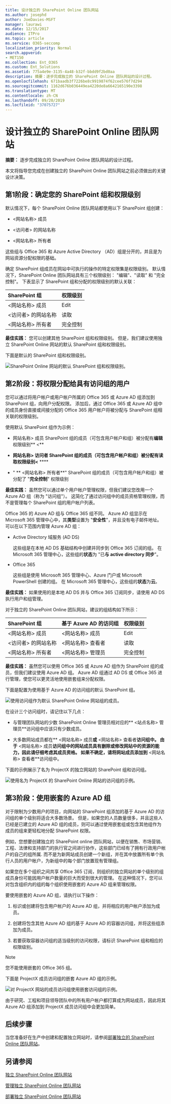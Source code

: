 ```yaml
---
title: 设计独立的 SharePoint Online 团队网站
ms.author: josephd
author: JoeDavies-MSFT
manager: laurawi
ms.date: 12/15/2017
audience: ITPro
ms.topic: article
ms.service: O365-seccomp
localization_priority: Normal
search.appverid:
- MET150
ms.collection: Ent_O365
ms.custom: Ent_Solutions
ms.assetid: 775a4e9e-3135-4a48-b32f-bbdd9f2bd0aa
description: 摘要：逐步完成独立的 SharePoint Online 团队网站的设计过程。
ms.openlocfilehash: 671baadb3f7226be8c9919874f62cee576f7d294
ms.sourcegitcommit: 1162d676b036449ea4220de8a6642165190e3398
ms.translationtype: MT
ms.contentlocale: zh-CN
ms.lasthandoff: 09/20/2019
ms.locfileid: "37075727"
---
```

# <a name="design-an-isolated-sharepoint-online-team-site"></a>设计独立的 SharePoint Online 团队网站

 **摘要：** 逐步完成独立的 SharePoint Online 团队网站的设计过程。
  
本文将指导您完成在创建独立的 SharePoint Online 团队网站之前必须做出的关键设计决策。
  
## <a name="phase-1-determine-your-sharepoint-groups-and-permission-levels"></a>第1阶段：确定您的 SharePoint 组和权限级别

默认情况下，每个 SharePoint Online 团队网站都使用以下 SharePoint 组创建：
  
- \<网站名称> 成员
    
- \<访问者> 的网站名称
    
- \<网站名称> 所有者
    
这些组与 Office 365 和 Azure Active Directory （AD）组是分开的，并且是为网站资源分配权限的基础。
  
确定 SharePoint 组成员在网站中可执行的操作的特定权限集是权限级别。 默认情况下，SharePoint Online 团队网站具有三个权限级别： "编辑"、"读取" 和 "完全控制"。 下表显示了 SharePoint 组和分配的权限级别的默认关联：
  
|**SharePoint 组**|**权限级别**|
|:-----|:-----|
|\<网站名称> 成员  <br/> |Edit  <br/> |
|\<访问者> 的网站名称  <br/> |读取  <br/> |
|\<网站名称> 所有者  <br/> |完全控制  <br/> |
   
 **最佳实践：** 您可以创建其他 SharePoint 组和权限级别。 但是，我们建议使用独立 SharePoint Online 网站的默认 SharePoint 组和权限级别。
  
下面是默认的 SharePoint 组和权限级别。
  
![SharePoint Online 网站的默认 SharePoint 组和权限级别。](../media/3f892ab4-6479-42f0-a505-1ba0ef94b9c6.png)
  
## <a name="phase-2-assign-permissions-to-users-with-access-groups"></a>第2阶段：将权限分配给具有访问组的用户

您可以通过将用户帐户或用户帐户所属的 Office 365 或 Azure AD 组添加到 SharePoint 组，向用户分配权限。 添加后，通过 Office 365 或 Azure AD 组中的成员身份直接或间接分配的 Office 365 用户帐户将被分配与 SharePoint 组相关联的权限级别。
  
使用默认 SharePoint 组作为示例：
  
- 网站名称> 成员 SharePoint 组的成员（可包含用户帐户和组）被分配有**编辑**权限级别** \<**
    
- **网站名称> 访问者 SharePoint 组的成员（可包含用户帐户和组）被分配有读取权限级别\<** ****
    
- " ** \<网站名称> 所有者**" SharePoint 组的成员（可包含用户帐户和组）被分配了 "**完全控制**" 权限级别
    
 **最佳实践：** 虽然您可以通过单个用户帐户管理权限，但我们建议您改用一个 Azure AD 组（称为 "访问组"）。 这简化了通过访问组中的成员资格管理权限，而不是管理每个 SharePoint 组的用户帐户列表。
  
Office 365 的 Azure AD 组与 Office 365 组不同。 Azure AD 组显示在 Microsoft 365 管理中心中，其**类型**设置为 "**安全性**"，并且没有电子邮件地址。 可以在以下范围内管理 Azure AD 组：
  
- Active Directory 域服务 (AD DS)
    
    这些组是在本地 AD DS 基础结构中创建并同步到 Office 365 订阅的组。 在 Microsoft 365 管理中心，这些组的**状态**为 "已**与 active directory 同步**"。
    
- Office 365
    
    这些组是使用 Microsoft 365 管理中心、Azure 门户或 Microsoft PowerShell 创建的组。 在 Microsoft 365 管理中心，这些组的**状态**为**云**。
    
 **最佳实践：** 如果使用的是本地 AD DS 并与 Office 365 订阅同步，请使用 AD DS 执行用户和组管理。
  
对于独立的 SharePoint Online 团队网站，建议的组结构如下所示：
  
|**SharePoint 组**|**基于 Azure AD 的访问组**|**权限级别**|
|:-----|:-----|:-----|
|\<网站名称> 成员  <br/> |\<网站名称> 成员  <br/> |Edit  <br/> |
|\<访问者> 的网站名称  <br/> |\<网站名称> 查看者  <br/> |读取  <br/> |
|\<网站名称> 所有者  <br/> |\<网站名称> 管理员  <br/> |完全控制  <br/> |
   
 **最佳实践：** 虽然您可以使用 Office 365 或 Azure AD 组作为 SharePoint 组的成员，但我们建议使用 Azure AD 组。 Azure AD 组通过 AD DS 或 Office 365 进行管理，使您可以更灵活地使用嵌套组来分配权限。
  
下面是配置为使用基于 Azure AD 的访问组的默认 SharePoint 组。
  
![使用访问组作为默认 SharePoint Online 网站组的成员。](../media/50a76328-ae69-483e-9029-ac4e7357b5ef.png)
  
在设计三个访问组时，请记住以下几点：
  
- 与管理团队网站的少数 SharePoint Online 管理员相对应的** \<站点名称> 管理员**访问组中应该只有少数成员。
    
- 大多数网站成员都在** \<网站名称> 成员**或** \<网站名称> 查看者**访问组中。 由于** \<网站名称> 成员**访问组中的网站成员具有删除或修改网站中的资源的能力，因此请仔细考虑其成员资格。 如果不确定，请将网站成员添加到** \<网站名称> 查看者**访问组中。
    
下面的示例展示了名为 ProjectX 的独立网站的 SharePoint 组和访问组。
  
![使用名为 ProjectX 的 SharePoint Online 网站的访问组的示例。](../media/13afe542-9ffd-4671-9f48-210a0e2a502a.png)
  
## <a name="phase-3-use-nested-azure-ad-groups"></a>第3阶段：使用嵌套的 Azure AD 组

对于限制为少数用户的项目，向网站的 SharePoint 组添加的基于 Azure AD 的访问组的单个级别将适合大多数场景。 但是，如果您的人员数量很多，并且这些人已经是已建立的 Azure AD 组的成员，则可以通过使用嵌套组或包含其他组作为成员的组来更轻松地分配 SharePoint 权限。
  
例如，您想要创建独立的 SharePoint online 团队网站，以便在销售、市场营销、工程、法律和支持部门的执行官之间进行协作，这些部门已经有了拥有行政用户帐户的自己的组所属. 而不是为新网站成员创建一个新组，并在其中放置所有单个执行人员的用户帐户，为新组中的每个部门放置现有管理组。
  
 如果您在多个组织之间共享 Office 365 订阅，则组织的独立网站的单个级别的组成员身份可能因用户帐户数量的巨大而受到很大的管理。 在这种情况下，您可以对包含组织内的组的每个组织使用嵌套的 Azure AD 组来管理权限。
  
要使用嵌套的 Azure AD 组，请执行以下操作：
  
1. 标识或创建将包含用户帐户的 Azure AD 组，并将相应的用户帐户添加为成员。
    
2. 创建将包含其他 Azure AD 组的基于 Azure AD 的容器访问组，并将这些组添加为成员。
    
3.  若要获取容器访问组的适当级别的访问权限，请标识 SharePoint 组和相应的权限级别。
    
> [!NOTE]
> 您不能使用嵌套的 Office 365 组。 
  
下面是 ProjectX 成员访问组的嵌套 Azure AD 组的示例。
  
![对 ProjectX 网站的成员访问组使用嵌套访问组的示例。](../media/2abca710-bf9e-4ce8-9bcd-a8e128264fb1.png)
  
由于研究、工程和项目领导团队中的所有用户帐户都打算成为网站成员，因此将其 Azure AD 组添加到 ProjectX 成员访问组中会更加简单。
  
## <a name="next-step"></a>后续步骤

当您准备好在生产中创建和配置独立网站时，请参阅[部署独立的 SharePoint Online 团队网站](deploy-an-isolated-sharepoint-online-team-site.md)。
  
## <a name="see-also"></a>另请参阅

[独立 SharePoint Online 团队网站](isolated-sharepoint-online-team-sites.md)
  
[管理独立 SharePoint Online 团队网站](manage-an-isolated-sharepoint-online-team-site.md)

[部署独立 SharePoint Online 团队网站](deploy-an-isolated-sharepoint-online-team-site.md)



